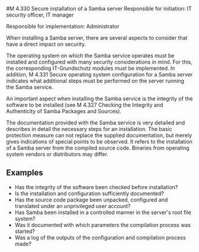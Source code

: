 #M 4.330 Secure installation of a Samba server
Responsible for initiation: IT security officer, IT manager

Responsible for implementation: Administrator

When installing a Samba server, there are several aspects to consider that have a direct impact on security.

The operating system on which the Samba service operates must be installed and configured with many security considerations in mind. For this, the corresponding IT-Grundschutz modules must be implemented. In addition, M 4.331 Secure operating system configuration for a Samba server indicates what additional steps must be performed on the server running the Samba service.

An important aspect when installing the Samba service is the integrity of the software to be installed (see M 4.327 Checking the Integrity and Authenticity of Samba Packages and Sources).

The documentation provided with the Samba service is very detailed and describes in detail the necessary steps for an installation. The basic protection measure can not replace the supplied documentation, but merely gives indications of special points to be observed. It refers to the installation of a Samba server from the compiled source code. Binaries from operating system vendors or distributors may differ.



## Examples 
* Has the integrity of the software been checked before installation?
* Is the installation and configuration sufficiently documented?
* Has the source code package been unpacked, configured and translated under an unprivileged user account?
* Has Samba been installed in a controlled manner in the server's root file system?
* Was it documented with which parameters the compilation process was started?
* Was a log of the outputs of the configuration and compilation process made?




